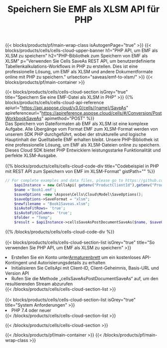 ﻿---
title:  Speichern Sie EMF als XLSM API für PHP
description: Verwenden Sie das Cloud SDK Aspose.Cells für PHP, um die Datei im EMF-Format als XLSM-Formatdatei zu speichern.
url: /de/php/saveas/emf-to-xlsm/
---
{{< blocks/products/pf/main-wrap-class isAutogenPage="true" >}}
{{< blocks/products/cells/cells-cloud-upper-banner h1="PHP API, um EMF als XLSM zu speichern" h2="PHP-Bibliothek zum Speichern von EMF als XLSM" p="Verwenden Sie Cells SaveAs REST API, um benutzerdefinierte Tabellenkalkulations-Workflows in PHP zu erstellen. Dies ist eine professionelle Lösung, um EMF als XLSM und andere Dokumentformate online mit PHP zu speichern." urlsection="saveas/emf-to-xlsm/" >}}
{{< blocks/products/pf/main-container >}}

{{< blocks/products/cells/cells-cloud-section isGrey="true" title="Speichern Sie eine EMF-Datei als XLSM in PHP" >}}
{{% blocks/products/cells/cells-cloud-api-reference apiurl="https://api.aspose.cloud/v3.0/cells/{name}/SaveAs" apireferenceurl="https://apireference.aspose.cloud/cells/#/Conversion/PostWorkbookSaveAs" apimethod="POST" %}}
<br/>
Das Speichern von Dateiformaten ab EMF als XLSM ist eine komplexe Aufgabe. Alle Übergänge vom Format EMF zum XLSM-Format werden von unserem SDK PHP durchgeführt, wobei der strukturelle und logische Hauptinhalt der Quelltabelle EMF erhalten bleibt. Unsere PHP-Bibliothek ist eine professionelle Lösung, um EMF als XLSM-Dateien online zu speichern. Dieses Cloud SDK bietet PHP Entwicklern leistungsstarke Funktionalität und perfekte XLSM-Ausgabe.
<br/>
<br/>
{{% blocks/products/cells/cells-cloud-code-div title="Codebeispiel in PHP mit REST API zum Speichern von EMF im XLSM-Format" gistPath="" %}}
  
```php
// For complete examples and data files, please go to https://github.com/aspose-cells-cloud/aspose-cells-cloud-php/
    $apiInstance = new CellsApi( getenv("ProductClientId"),getenv("ProductClientSecret") );
    $name ='Book1.emf';
    $saveOptions =new \Aspose\Cells\Cloud\Model\SaveOptions();
    $saveOptions->SaveFormat = "xlsm";
    $newfilename = "Book1Saveas.xlsm";
    $isAutoFitRows= 'true';
    $isAutoFitColumns= 'true';
    $folder = "Temp";
    $result = $apiInstance->cellsSaveAsPostDocumentSaveAs($name, $saveOptions, $newfilename,$isAutoFitRows, $isAutoFitColumns, $folder);
```
  
{{% /blocks/products/cells/cells-cloud-code-div %}}
<br/>
<br/>
{{< blocks/products/cells/cells-cloud-section-list isGrey="true" title="So verwenden Sie PHP API, um EMF als XLSM zu speichern" >}}
<li> Erstellen Sie ein Konto unter<a href="https://dashboard.aspose.cloud/">Armaturenbrett</a> um ein kostenloses API-Kontingent und Autorisierungsdetails zu erhalten</li>
<li>Initialisieren Sie CellsApi mit Client-ID, Client-Geheimnis, Basis-URL und Version API</li>
<li>Rufen Sie die Methode „cellsSaveAsPostDocumentSaveAs“ auf, um den resultierenden Stream abzurufen</li>
{{< /blocks/products/cells/cells-cloud-section-list >}}
<br/>
<br/>
{{< blocks/products/cells/cells-cloud-section-list isGrey="true" title="System Anforderungen" >}}
<li>PHP 7.4 oder neuer</li>
{{< /blocks/products/cells/cells-cloud-section-list >}}

{{< /blocks/products/cells/cells-cloud-section >}}

{{< /blocks/products/pf/main-container >}}
{{< /blocks/products/pf/main-wrap-class >}}
